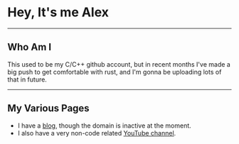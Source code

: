 # Hey, It's me Alex
***
## Who Am I
This used to be my C/C++ github account, but in recent months I've made a big push to get comfortable with rust, and I'm gonna be uploading lots of that in future.
***
## My Various Pages
- I have a [blog](https://www.alexscodeblog.com), though the domain is inactive at the moment.
- I also have a very non-code related [YouTube channel](https://www.youtube.com/@lookingformadrid).
